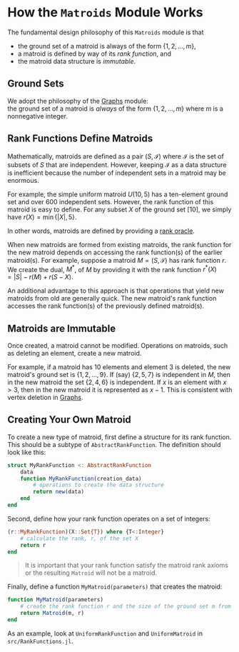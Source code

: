 # How the `Matroids` Module Works

The fundamental design philosophy of this `Matroids` module is that  
* the ground set of a matroid is always of the form $\{1,2,\ldots,m\}$,
* a matroid is defined by way of its *rank function*, and
* the matroid data structure is *immutable*.

## Ground Sets

We adopt the philosophy of the [Graphs](https://juliagraphs.org/Graphs.jl/stable/) module:  
the ground set of a matroid is *always* of the form $\{1,2,\ldots,m\}$ where $m$ is a nonnegative integer. 


## Rank Functions Define Matroids

Mathematically, matroids are defined as a pair $(S,\mathcal{I})$ where $\mathcal{I}$ 
is the set of subsets of $S$ that are independent. 
However, keeping $\mathcal{I}$ as a data structure is inefficient because 
the number of independent sets in a matroid may be enormous. 

For example, the simple uniform matroid $U(10,5)$ has a ten-element ground set and over 600 independent sets. 
However, the rank function of this matroid is easy to define. 
For any subset $X$ of the ground set $[10]$, we simply have $r(X) = \min\{|X|, 5\}$.

In other words, matroids are defined by providing a 
[rank oracle](https://en.wikipedia.org/wiki/Matroid_oracle).

When new matroids are formed from existing matroids, the rank function for the 
new matroid depends on accessing the rank function(s) of the earlier matroid(s). 
For example, suppose a matroid $M=(S,\mathcal{I})$ has rank function $r$. 
We create the dual, $M^*$, of $M$ by providing it with the rank function 
$r^*(X) = |S| - r(M) + r(S-X)$. 

An additional advantage to this approach is that operations that yield new matroids from old are generally quick. 
The new matroid's rank function accesses the rank function(s) of the previously defined matroid(s).
 

## Matroids are Immutable

Once created, a matroid cannot be modified. Operations on matroids, such as deleting an element, create a new matroid. 

For example, if a matroid has 10 elements and element 3 is deleted, the new matroid's ground set is $\{1,2,\ldots,9\}$. 
If (say) $\{2,5,7\}$ is independent in $M$, then in the new matroid the set $\{2,4,6\}$ is independent. 
If $x$ is an element with $x>3$, then in the new matroid it is represented as $x-1$. 
This is consistent with vertex deletion in [Graphs](https://juliagraphs.org/Graphs.jl/stable/). 

## Creating Your Own Matroid

To create a new type of matroid, first define a structure for its rank function. 
This should be a subtype of `AbstractRankFunction`. 
The definition should look like this:
```julia
struct MyRankFunction <: AbstractRankFunction
    data
    function MyRankFunction(creation_data)
        # operations to create the data structure 
        return new(data)
    end 
end
```

Second, define how your rank function operates on a set of integers:
```julia
(r::MyRankFunction)(X::Set{T}) where {T<:Integer}
    # calculate the rank, r, of the set X
    return r
end
```

> It is important that your rank function satisfy the matroid rank axioms or the resulting `Matroid` will not be a matroid.

Finally, define a function `MyMatroid(parameters)` that creates the matroid:
```julia
function MyMatroid(parameters)
    # create the rank function r and the size of the ground set m from the parameters
    return Matroid(m, r)
end
```

As an example, look at `UniformRankFunction` and `UniformMatroid` in `src/RankFunctions.jl`.

